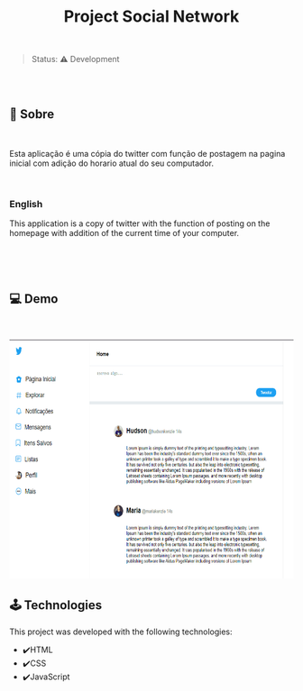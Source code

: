 <div align="center">
<h1 font-weight:"bold"> Project Social Network </h1>
</div>

<br>

>Status: ⚠️ Development

<br>
<br>

<h2> 📖  Sobre </h2>
  <br>
  
  <p>Esta aplicação é uma cópia do twitter com função de postagem na pagina inicial com adição do horario atual do seu computador.</p>
  
  <br> <h3> English </h3>
  
  <p>This application is a copy of twitter with the function of posting on the homepage with addition of the current time of your computer.</p>
  
<br>
<br>
<br>

  <h2>  💻  Demo </h2>
  
  <br>
  <br>
  
  <div align="center">
    <img src="https://github.com/Lucas-dev-br/Projeto-ken-ti-vi/blob/main/Projeto_Ken-ti-vi/GifKen-ti-vi.gif" height="425">
  </div>
  
  ## 🕹️ Technologies

This project was developed with the following technologies:

- ✔️HTML
- ✔️CSS
- ✔️JavaScript
    


